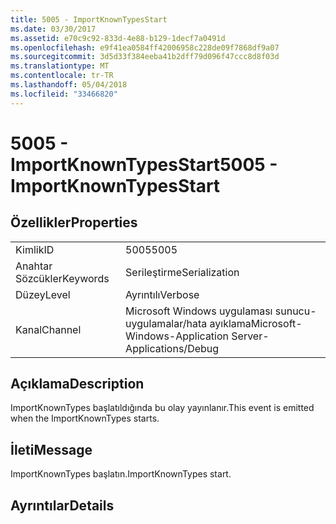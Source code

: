 ```yaml
---
title: 5005 - ImportKnownTypesStart
ms.date: 03/30/2017
ms.assetid: e70c9c92-833d-4e88-b129-1decf7a0491d
ms.openlocfilehash: e9f41ea0584ff42006958c228de09f7868df9a07
ms.sourcegitcommit: 3d5d33f384eeba41b2dff79d096f47ccc8d8f03d
ms.translationtype: MT
ms.contentlocale: tr-TR
ms.lasthandoff: 05/04/2018
ms.locfileid: "33466820"
---
```

# <a name="5005---importknowntypesstart"></a><span data-ttu-id="6783f-102">5005 - ImportKnownTypesStart</span><span class="sxs-lookup"><span data-stu-id="6783f-102">5005 - ImportKnownTypesStart</span></span>
## <a name="properties"></a><span data-ttu-id="6783f-103">Özellikler</span><span class="sxs-lookup"><span data-stu-id="6783f-103">Properties</span></span>  
  
|||  
|-|-|  
|<span data-ttu-id="6783f-104">Kimlik</span><span class="sxs-lookup"><span data-stu-id="6783f-104">ID</span></span>|<span data-ttu-id="6783f-105">5005</span><span class="sxs-lookup"><span data-stu-id="6783f-105">5005</span></span>|  
|<span data-ttu-id="6783f-106">Anahtar Sözcükler</span><span class="sxs-lookup"><span data-stu-id="6783f-106">Keywords</span></span>|<span data-ttu-id="6783f-107">Serileştirme</span><span class="sxs-lookup"><span data-stu-id="6783f-107">Serialization</span></span>|  
|<span data-ttu-id="6783f-108">Düzey</span><span class="sxs-lookup"><span data-stu-id="6783f-108">Level</span></span>|<span data-ttu-id="6783f-109">Ayrıntılı</span><span class="sxs-lookup"><span data-stu-id="6783f-109">Verbose</span></span>|  
|<span data-ttu-id="6783f-110">Kanal</span><span class="sxs-lookup"><span data-stu-id="6783f-110">Channel</span></span>|<span data-ttu-id="6783f-111">Microsoft Windows uygulaması sunucu-uygulamalar/hata ayıklama</span><span class="sxs-lookup"><span data-stu-id="6783f-111">Microsoft-Windows-Application Server-Applications/Debug</span></span>|  
  
## <a name="description"></a><span data-ttu-id="6783f-112">Açıklama</span><span class="sxs-lookup"><span data-stu-id="6783f-112">Description</span></span>  
 <span data-ttu-id="6783f-113">ImportKnownTypes başlatıldığında bu olay yayınlanır.</span><span class="sxs-lookup"><span data-stu-id="6783f-113">This event is emitted when the ImportKnownTypes starts.</span></span>  
  
## <a name="message"></a><span data-ttu-id="6783f-114">İleti</span><span class="sxs-lookup"><span data-stu-id="6783f-114">Message</span></span>  
 <span data-ttu-id="6783f-115">ImportKnownTypes başlatın.</span><span class="sxs-lookup"><span data-stu-id="6783f-115">ImportKnownTypes start.</span></span>  
  
## <a name="details"></a><span data-ttu-id="6783f-116">Ayrıntılar</span><span class="sxs-lookup"><span data-stu-id="6783f-116">Details</span></span>

